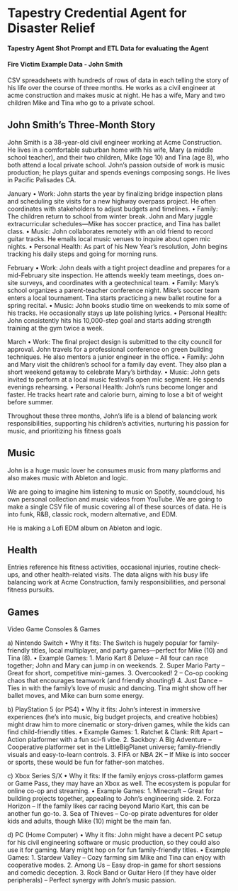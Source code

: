# Tapestry Credential Agent for Disaster Relief

#### Tapestry Agent Shot Prompt and ETL Data for evaluating the Agent

#### Fire Victim Example Data - John Smith

CSV spreadsheets with hundreds of rows of data in each telling the story of his life over the course of three months. He works as a civil engineer at acme construction and makes music at night. He has a wife, Mary and two children Mike and Tina who go to a private school.

## John Smith’s Three-Month Story

John Smith is a 38-year-old civil engineer working at Acme Construction. He lives in a comfortable suburban home with his wife, Mary (a middle school teacher), and their two children, Mike (age 10) and Tina (age 8), who both attend a local private school. John’s passion outside of work is music production; he plays guitar and spends evenings composing songs. He lives in Pacific Palisades CA.

January
	•	Work: John starts the year by finalizing bridge inspection plans and scheduling site visits for a new highway overpass project. He often coordinates with stakeholders to adjust budgets and timelines.
	•	Family: The children return to school from winter break. John and Mary juggle extracurricular schedules—Mike has soccer practice, and Tina has ballet class.
	•	Music: John collaborates remotely with an old friend to record guitar tracks. He emails local music venues to inquire about open mic nights.
	•	Personal Health: As part of his New Year’s resolution, John begins tracking his daily steps and going for morning runs.

February
	•	Work: John deals with a tight project deadline and prepares for a mid-February site inspection. He attends weekly team meetings, does on-site surveys, and coordinates with a geotechnical team.
	•	Family: Mary’s school organizes a parent-teacher conference night. Mike’s soccer team enters a local tournament. Tina starts practicing a new ballet routine for a spring recital.
	•	Music: John books studio time on weekends to mix some of his tracks. He occasionally stays up late polishing lyrics.
	•	Personal Health: John consistently hits his 10,000-step goal and starts adding strength training at the gym twice a week.

March
	•	Work: The final project design is submitted to the city council for approval. John travels for a professional conference on green building techniques. He also mentors a junior engineer in the office.
	•	Family: John and Mary visit the children’s school for a family day event. They also plan a short weekend getaway to celebrate Mary’s birthday.
	•	Music: John gets invited to perform at a local music festival’s open mic segment. He spends evenings rehearsing.
	•	Personal Health: John’s runs become longer and faster. He tracks heart rate and calorie burn, aiming to lose a bit of weight before summer.

Throughout these three months, John’s life is a blend of balancing work responsibilities, supporting his children’s activities, nurturing his passion for music, and prioritizing his fitness goals

## Music

John is a huge music lover he consumes music from many platforms and also makes music with Ableton and logic. 

We are going to imagine him listening to music on Spotify, soundcloud, his own personal collection and music videos from YouTube. We are going to make a single CSV file of music covering all of these sources of data. He is into funk, R&B, classic rock, modern alternative, and EDM.

He is making a Lofi EDM album on Ableton and logic. 

## Health

Entries reference his fitness activities, occasional injuries, routine check-ups, and other health-related visits. The data aligns with his busy life balancing work at Acme Construction, family responsibilities, and personal fitness pursuits.

## Games

Video Game Consoles & Games

a) Nintendo Switch
	•	Why it fits: The Switch is hugely popular for family-friendly titles, local multiplayer, and party games—perfect for Mike (10) and Tina (8).
	•	Example Games:
	1.	Mario Kart 8 Deluxe – All four can race together; John and Mary can jump in on weekends.
	2.	Super Mario Party – Great for short, competitive mini-games.
	3.	Overcooked! 2 – Co-op cooking chaos that encourages teamwork (and friendly shouting!)
	4.	Just Dance – Ties in with the family’s love of music and dancing. Tina might show off her ballet moves, and Mike can burn some energy.

b) PlayStation 5 (or PS4)
	•	Why it fits: John’s interest in immersive experiences (he’s into music, big budget projects, and creative hobbies) might draw him to more cinematic or story-driven games, while the kids can find child-friendly titles.
	•	Example Games:
	1.	Ratchet & Clank: Rift Apart – Action platformer with a fun sci-fi vibe.
	2.	Sackboy: A Big Adventure – Cooperative platformer set in the LittleBigPlanet universe; family-friendly visuals and easy-to-learn controls.
	3.	FIFA or NBA 2K – If Mike is into soccer or sports, these would be fun for father-son matches.

c) Xbox Series S/X
	•	Why it fits: If the family enjoys cross-platform games or Game Pass, they may have an Xbox as well. The ecosystem is popular for online co-op and streaming.
	•	Example Games:
	1.	Minecraft – Great for building projects together, appealing to John’s engineering side.
	2.	Forza Horizon – If the family likes car racing beyond Mario Kart, this can be another fun go-to.
	3.	Sea of Thieves – Co-op pirate adventures for older kids and adults, though Mike (10) might be the main fan.

d) PC (Home Computer)
	•	Why it fits: John might have a decent PC setup for his civil engineering software or music production, so they could also use it for gaming. Mary might hop on for fun family-friendly titles.
	•	Example Games:
	1.	Stardew Valley – Cozy farming sim Mike and Tina can enjoy with cooperative modes.
	2.	Among Us – Easy drop-in game for short sessions and comedic deception.
	3.	Rock Band or Guitar Hero (if they have older peripherals) – Perfect synergy with John’s music passion.

